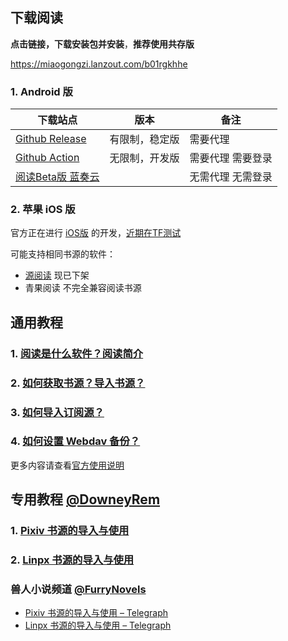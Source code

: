 ## 下载阅读

**点击链接，下载安装包并安装**，**推荐使用共存版**

https://miaogongzi.lanzout.com/b01rgkhhe

### 1. Android 版

| 下载站点                                                     | 版本           | 备注                 |
| ------------------------------------------------------------ | -------------- | -------------------- |
| [Github Release](https://github.com/gedoor/legado/releases/latest) | 有限制，稳定版 | 需要代理             |
| [Github Action](https://github.com/gedoor/legado/actions)    | 无限制，开发版 | 需要代理    需要登录 |
| [阅读Beta版 蓝奏云](https://miaogongzi.lanzout.com/b01rgkhhe) |                | 无需代理    无需登录 |

### 2. 苹果 iOS 版

官方正在进行 [iOS版](https://github.com/gedoor/YueDuFlutter) 的开发，[近期在TF测试](https://gedoor.github.io/download)

可能支持相同书源的软件：

- [源阅读](https://github.com/kaich/Yuedu) 现已下架
- 青果阅读 不完全兼容阅读书源




## 通用教程
### 1. [阅读是什么软件？阅读简介](./Legado.md)
### 2. [如何获取书源？导入书源？](./Import.md)
### 3. [如何导入订阅源？](./Import2.md)
### 4. [如何设置 Webdav 备份？](./WebdavBackup.md)

更多内容请查看[官方使用说明](https://www.yuque.com/legado/wiki/xz)




## 专用教程 [@DowneyRem](https://github.com/DowneyRem) 
### 1. [Pixiv 书源的导入与使用](./Pixiv.md)
### 2. [Linpx 书源的导入与使用](./Linpx.md)

### 兽人小说频道 [@FurryNovels](https://t.me/FurryNovels)
- [Pixiv 书源的导入与使用 – Telegraph](https://telegra.ph/FurryNovelsReading-01-04-07)
- [Linpx 书源的导入与使用 – Telegraph](https://telegra.ph/FurryNovelsReading-05-04-07)

